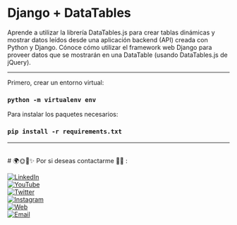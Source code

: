 # Django + DataTables

Aprende a utilizar la librería DataTables.js para crear tablas dinámicas y mostrar datos leídos desde una aplicación backend (API) creada con Python y Django. Cónoce cómo utilizar el framework web Django para proveer datos que se mostrarán en una DataTable (usando DataTables.js de jQuery).

<hr/>

Primero, crear un entorno virtual:
### `python -m virtualenv env`

Para instalar los paquetes necesarios:
### `pip install -r requirements.txt`

<hr/>

<br/>
# 🌍🌞🌃✨ Por si deseas contactarme 👨‍💻 :

[![LinkedIn](https://img.shields.io/badge/LinkedIn-Miguel_Angel_Diaz-0077B5?style=for-the-badge&logo=linkedin&logoColor=white&labelColor=101010)](https://www.linkedin.com/in/miguel-angel-diaz-858379297/)
<br/>
[![YouTube](https://img.shields.io/badge/YouTube-titooo-FF0000?style=for-the-badge&logo=youtube&logoColor=white&labelColor=101010)](https://www.youtube.com/channel/UC7TggInDtfL8HXmFeVtvSIg)
<br/>
[![Twitter](https://img.shields.io/badge/Twitter-@titooo159-1DA1F2?style=for-the-badge&logo=twitter&logoColor=white&labelColor=101010)](https://twitter.com/titooo159)
<br/>
[![Instagram](https://img.shields.io/badge/Instagram-@titoo.uvu-E4405F?style=for-the-badge&logo=instagram&logoColor=white&labelColor=101010)](https://www.instagram.com/titoo.uvu/)
<br/>
[![Web](https://img.shields.io/badge/Mi_Web!-Aun_no_disponible-14a1f0?style=for-the-badge&logo=dev.to&logoColor=white&labelColor=101010)](#)
<br/>
[![Email](https://img.shields.io/badge/miguelitodiaz169@gmail.com-MI_CORREO_PERSONAL-D14836?style=for-the-badge&logo=gmail&logoColor=white&labelColor=101010)](mailto:miguelitodiaz169@gmail.com)
